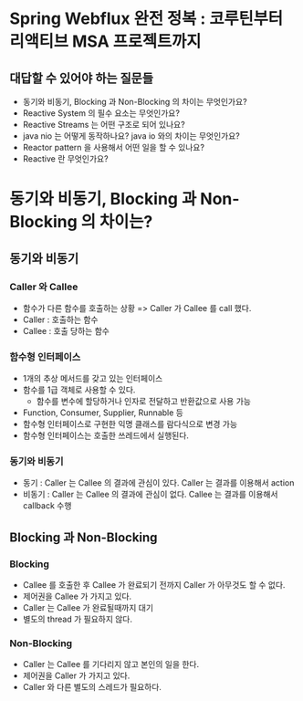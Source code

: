 # Spring Webflux 완전 정복 : 코루틴부터 리액티브 MSA 프로젝트까지
## 대답할 수 있어야 하는 질문들
- 동기와 비동기, Blocking 과 Non-Blocking 의 차이는 무엇인가요?
- Reactive System 의 필수 요소는 무엇인가요?
- Reactive Streams 는 어떤 구조로 되어 있나요?
- java nio 는 어떻게 동작하나요? java io 와의 차이는 무엇인가요?
- Reactor pattern 을 사용해서 어떤 일을 할 수 있나요?
- Reactive 란 무엇인가요?

# 동기와 비동기, Blocking 과 Non-Blocking 의 차이는?
## 동기와 비동기
### Caller 와 Callee
- 함수가 다른 함수를 호출하는 상황 => Caller 가 Callee 를 call 했다.
- Caller : 호출하는 함수
- Callee : 호출 당하는 함수

### 함수형 인터페이스
- 1개의 추상 메서드를 갖고 있는 인터페이스
- 함수를 1급 객체로 사용할 수 있다.
  - 함수를 변수에 할당하거나 인자로 전달하고 반환값으로 사용 가능
- Function, Consumer, Supplier, Runnable 등
- 함수형 인터페이스로 구현한 익명 클래스를 람다식으로 변경 가능
- 함수형 인터페이스는 호출한 쓰레드에서 실행된다.

### 동기와 비동기
- 동기 : Caller 는 Callee 의 결과에 관심이 있다. Caller 는 결과를 이용해서 action
- 비동기 : Caller 는 Callee 의 결과에 관심이 없다. Callee 는 결과를 이용해서 callback 수행

## Blocking 과 Non-Blocking
### Blocking
- Callee 를 호출한 후 Callee 가 완료되기 전까지 Caller 가 아무것도 할 수 없다.
- 제어권을 Callee 가 가지고 있다.
- Caller 는 Callee 가 완료될때까지 대기
- 별도의 thread 가 필요하지 않다.

### Non-Blocking
- Caller 는 Callee 를 기다리지 않고 본인의 일을 한다.
- 제어권을 Caller 가 가지고 있다.
- Caller 와 다른 별도의 스레드가 필요하다.